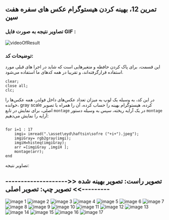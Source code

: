 ## تمرین 12، بهینه کردن هیستوگرام عکس های سفره هفت سین

### تصاویر نتیجه به صورت فایل GIF :

![videoOfResult](https://github.com/semnan-university-ai/image-processing-class-002/blob/main/exercises/msg67/Haftsin/2022-04-28-16-40-34.gif?raw=true)

### توضیحات کد:
این قسمت، برای پاک کردن حافظه و متغیرهایی است که شاید در اجرا های قبلی مورد استفاده قرارگرفته‌اند، و تقریبا در همه کدهای ما استفاده می‌شود.

```
clear;
close all;
clc;
```
در این کد، به وسیله یک لوپ به میزان تعداد عکس‌های داخل فولدر، همه عکس‌ها را خوانده، gray scale کرده، هیستوگرام بهینه را حساب کرده، آن را همراه با تصویر اصلی، برای نمایش در تابع ``` montage ``` در یک آرایه ریخته، سپس به وسیله دستور ``` montage ``` آرایه را نمایش می‌دهیم: 
```

for i=1 : 17
    imgi= imread(".\asset\eyd\haftsin\sofre ("+i+").jpeg");
    imgiGray= rgb2gray(imgi);
    imgiH=histeq(imgiGray);
    arr =[imgiGray ,imgiH ];
    montage(arr);
end
```
تصاویر نتیجه:

##              تصویر راست: تصویر بهینه شده               <<----------------------------->>                               تصویر چپ: تصویر اصلی 
![image 1](https://github.com/semnan-university-ai/image-processing-class-002/blob/main/exercises/msg67/Haftsin/sofre%20(1).jpg?raw=true)
![image 2](https://github.com/semnan-university-ai/image-processing-class-002/blob/main/exercises/msg67/Haftsin/sofre%20(2).jpg?raw=true)
![image 3](https://github.com/semnan-university-ai/image-processing-class-002/blob/main/exercises/msg67/Haftsin/sofre%20(3).jpg?raw=true)
![image 4](https://github.com/semnan-university-ai/image-processing-class-002/blob/main/exercises/msg67/Haftsin/sofre%20(4).jpg?raw=true)
![image 5](https://github.com/semnan-university-ai/image-processing-class-002/blob/main/exercises/msg67/Haftsin/sofre%20(5).jpg?raw=true)
![image 6](https://github.com/semnan-university-ai/image-processing-class-002/blob/main/exercises/msg67/Haftsin/sofre%20(6).jpg?raw=true)
![image 7](https://github.com/semnan-university-ai/image-processing-class-002/blob/main/exercises/msg67/Haftsin/sofre%20(7).jpg?raw=true)
![image 8](https://github.com/semnan-university-ai/image-processing-class-002/blob/main/exercises/msg67/Haftsin/sofre%20(8).jpg?raw=true)
![image 9](https://github.com/semnan-university-ai/image-processing-class-002/blob/main/exercises/msg67/Haftsin/sofre%20(9).jpg?raw=true)
![image 10](https://github.com/semnan-university-ai/image-processing-class-002/blob/main/exercises/msg67/Haftsin/sofre%20(10).jpg?raw=true)
![image 11](https://github.com/semnan-university-ai/image-processing-class-002/blob/main/exercises/msg67/Haftsin/sofre%20(11).jpg?raw=true)
![image 12](https://github.com/semnan-university-ai/image-processing-class-002/blob/main/exercises/msg67/Haftsin/sofre%20(12).jpg?raw=true)
![image 13](https://github.com/semnan-university-ai/image-processing-class-002/blob/main/exercises/msg67/Haftsin/sofre%20(13).jpg?raw=true)
![image 14](https://github.com/semnan-university-ai/image-processing-class-002/blob/main/exercises/msg67/Haftsin/sofre%20(14).jpg?raw=true)
![image 15](https://github.com/semnan-university-ai/image-processing-class-002/blob/main/exercises/msg67/Haftsin/sofre%20(15).jpg?raw=true)
![image 16](https://github.com/semnan-university-ai/image-processing-class-002/blob/main/exercises/msg67/Haftsin/sofre%20(16).jpg?raw=true)
![image 17](https://github.com/semnan-university-ai/image-processing-class-002/blob/main/exercises/msg67/Haftsin/sofre%20(17).jpg?raw=true)

